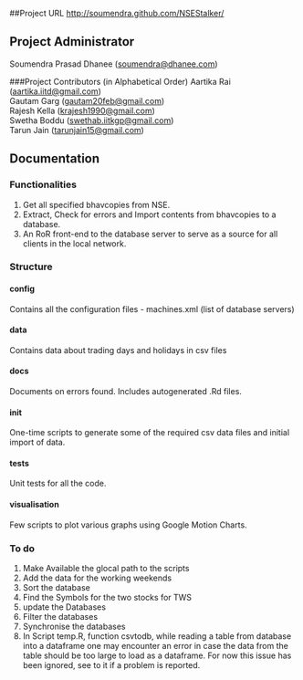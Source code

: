 ##Project URL
http://soumendra.github.com/NSEStalker/  

## Project Administrator
Soumendra Prasad Dhanee (soumendra@dhanee.com)  

###Project Contributors (in Alphabetical Order)
 Aartika Rai (aartika.iitd@gmail.com)  
 Gautam Garg (gautam20feb@gmail.com)  
 Rajesh Kella (krajesh1990@gmail.com)  
 Swetha Boddu (swethab.iitkgp@gmail.com)  
 Tarun Jain (tarunjain15@gmail.com)  

## Documentation  

### Functionalities
1. Get all specified bhavcopies from NSE.
2. Extract, Check for errors and Import contents from bhavcopies to a database.
3. An RoR front-end to the database server to serve as a source for all clients in the local network.

### Structure

#### config
Contains all the configuration files - machines.xml (list of database servers) 

#### data
Contains data about trading days and holidays in csv files

#### docs
Documents on errors found. Includes autogenerated .Rd files.

#### init
One-time scripts to generate some of the required csv data files and initial import of data.

#### tests
Unit tests for all the code.

#### visualisation
Few scripts to plot various graphs using Google Motion Charts.

### To do
1. Make Available the glocal path to the scripts
2. Add the data for the working weekends
3. Sort the database
4. Find the Symbols for the two stocks for TWS
5. update the Databases
6. Filter the databases
7. Synchronise the databases
8. In Script temp.R, function csvtodb, while reading a table from database into a dataframe one may encounter an error in case the data from the table should be too large to load as a dataframe. For now this issue has been ignored, see to it if a problem is reported.


